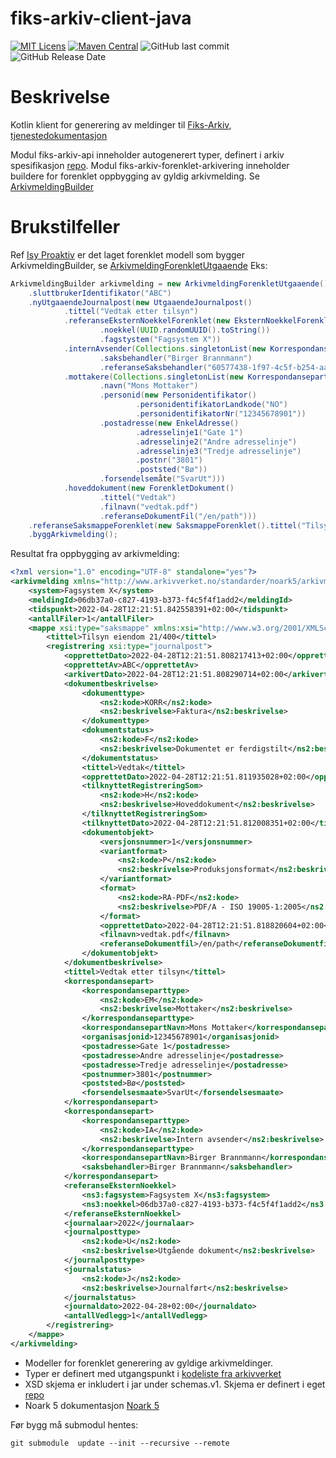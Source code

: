 # fiks-arkiv-client-java
[![MIT Licens](https://img.shields.io/badge/license-MIT-blue.svg)](https://github.com/ks-no/fiks-arkiv-client-java/blob/master/LICENSE)
[![Maven Central](https://img.shields.io/maven-central/v/no.ks.fiks/fiks-arkiv-api.svg)](https://search.maven.org/search?q=g:no.ks.fiks%20a:fiks-arkiv-api)
![GitHub last commit](https://img.shields.io/github/last-commit/ks-no/fiks-arkiv-client-java.svg)
![GitHub Release Date](https://img.shields.io/github/release-date/ks-no/fiks-arkiv-client-java.svg)

# Beskrivelse
Kotlin klient for generering av meldinger til [Fiks-Arkiv](https://www.ks.no/fagomrader/digitalisering/felleslosninger/verktoykasse-plan--og-byggesak/verktoy/sammenhengende-tjenester---integrasjoner/fiks-arkiv/), 
[tjenestedokumentasjon](https://ks-no.github.io/fiks-plattform/tjenester/fiksio/arkiv/)

Modul fiks-arkiv-api inneholder autogenerert typer, definert i arkiv spesifikasjon [repo](https://github.com/ks-no/fiks-arkiv-specification).
Modul fiks-arkiv-forenklet-arkivering inneholder buildere for forenklet oppbygging av gyldig arkivmelding. Se [ArkivmeldingBuilder](https://github.com/ks-no/fiks-arkiv-client-java/blob/main/fiks-arkiv-forenklet-arkivering/src/main/kotlin/no/ks/fiks/io/arkiv/model/arkivmelding/ArkivmeldingBuilder.kt)

# Brukstilfeller
Ref [Isy Proaktiv](https://github.com/ks-no/fiks-arkiv/wiki/Brukstilfeller#4-isy-proaktiv) er det laget forenklet modell som bygger ArkivmeldingBuilder, se [ArkivmeldingForenkletUtgaaende](https://github.com/ks-no/fiks-arkiv-client-java/blob/main/fiks-arkiv-forenklet-arkivering/src/main/kotlin/no/ks/fiks/io/arkiv/model/forenklet/ArkivmeldingForenkletUtgaaende.kt)
Eks:
```java
ArkivmeldingBuilder arkivmelding = new ArkivmeldingForenkletUtgaaende()
    .sluttbrukerIdentifikator("ABC")
    .nyUtgaaendeJournalpost(new UtgaaendeJournalpost()
            .tittel("Vedtak etter tilsyn")
            .referanseEksternNoekkelForenklet(new EksternNoekkelForenklet()
                    .noekkel(UUID.randomUUID().toString())
                    .fagstystem("Fagsystem X"))
            .internAvsender(Collections.singletonList(new KorrespondansepartIntern()
                    .saksbehandler("Birger Brannmann")
                    .referanseSaksbehandler("60577438-1f97-4c5f-b254-aa758c8786c4")))
            .mottakere(Collections.singletonList(new KorrespondansepartForenklet()
                    .navn("Mons Mottaker")
                    .personid(new Personidentifikator()
                            .personidentifikatorLandkode("NO")
                            .personidentifikatorNr("12345678901"))
                    .postadresse(new EnkelAdresse()
                            .adresselinje1("Gate 1")
                            .adresselinje2("Andre adresselinje")
                            .adresselinje3("Tredje adresselinje")
                            .postnr("3801")
                            .poststed("Bø"))
                    .forsendelsemåte("SvarUt")))
            .hoveddokument(new ForenkletDokument()
                    .tittel("Vedtak")
                    .filnavn("vedtak.pdf")
                    .referanseDokumentFil("/en/path")))
    .referanseSaksmappeForenklet(new SaksmappeForenklet().tittel("Tilsyn eiendom 21/400"))
    .byggArkivmelding();
```
Resultat fra oppbygging av arkivmelding:
```xml
<?xml version="1.0" encoding="UTF-8" standalone="yes"?>
<arkivmelding xmlns="http://www.arkivverket.no/standarder/noark5/arkivmelding/v2" xmlns:ns2="http://www.arkivverket.no/standarder/noark5/metadatakatalog/v2" xmlns:ns3="http://www.arkivverket.no/standarder/noark5/arkivstruktur">
    <system>Fagsystem X</system>
    <meldingId>06db37a0-c827-4193-b373-f4c5f4f1add2</meldingId>
    <tidspunkt>2022-04-28T12:21:51.842558391+02:00</tidspunkt>
    <antallFiler>1</antallFiler>
    <mappe xsi:type="saksmappe" xmlns:xsi="http://www.w3.org/2001/XMLSchema-instance">
        <tittel>Tilsyn eiendom 21/400</tittel>
        <registrering xsi:type="journalpost">
            <opprettetDato>2022-04-28T12:21:51.808217413+02:00</opprettetDato>
            <opprettetAv>ABC</opprettetAv>
            <arkivertDato>2022-04-28T12:21:51.808290714+02:00</arkivertDato>
            <dokumentbeskrivelse>
                <dokumenttype>
                    <ns2:kode>KORR</ns2:kode>
                    <ns2:beskrivelse>Faktura</ns2:beskrivelse>
                </dokumenttype>
                <dokumentstatus>
                    <ns2:kode>F</ns2:kode>
                    <ns2:beskrivelse>Dokumentet er ferdigstilt</ns2:beskrivelse>
                </dokumentstatus>
                <tittel>Vedtak</tittel>
                <opprettetDato>2022-04-28T12:21:51.811935028+02:00</opprettetDato>
                <tilknyttetRegistreringSom>
                    <ns2:kode>H</ns2:kode>
                    <ns2:beskrivelse>Hoveddokument</ns2:beskrivelse>
                </tilknyttetRegistreringSom>
                <tilknyttetDato>2022-04-28T12:21:51.812008351+02:00</tilknyttetDato>
                <dokumentobjekt>
                    <versjonsnummer>1</versjonsnummer>
                    <variantformat>
                        <ns2:kode>P</ns2:kode>
                        <ns2:beskrivelse>Produksjonsformat</ns2:beskrivelse>
                    </variantformat>
                    <format>
                        <ns2:kode>RA-PDF</ns2:kode>
                        <ns2:beskrivelse>PDF/A - ISO 19005-1:2005</ns2:beskrivelse>
                    </format>
                    <opprettetDato>2022-04-28T12:21:51.818820604+02:00</opprettetDato>
                    <filnavn>vedtak.pdf</filnavn>
                    <referanseDokumentfil>/en/path</referanseDokumentfil>
                </dokumentobjekt>
            </dokumentbeskrivelse>
            <tittel>Vedtak etter tilsyn</tittel>
            <korrespondansepart>
                <korrespondanseparttype>
                    <ns2:kode>EM</ns2:kode>
                    <ns2:beskrivelse>Mottaker</ns2:beskrivelse>
                </korrespondanseparttype>
                <korrespondansepartNavn>Mons Mottaker</korrespondansepartNavn>
                <organisasjonid>12345678901</organisasjonid>
                <postadresse>Gate 1</postadresse>
                <postadresse>Andre adresselinje</postadresse>
                <postadresse>Tredje adresselinje</postadresse>
                <postnummer>3801</postnummer>
                <poststed>Bø</poststed>
                <forsendelsesmaate>SvarUt</forsendelsesmaate>
            </korrespondansepart>
            <korrespondansepart>
                <korrespondanseparttype>
                    <ns2:kode>IA</ns2:kode>
                    <ns2:beskrivelse>Intern avsender</ns2:beskrivelse>
                </korrespondanseparttype>
                <korrespondansepartNavn>Birger Brannmann</korrespondansepartNavn>
                <saksbehandler>Birger Brannmann</saksbehandler>
            </korrespondansepart>
            <referanseEksternNoekkel>
                <ns3:fagsystem>Fagsystem X</ns3:fagsystem>
                <ns3:noekkel>06db37a0-c827-4193-b373-f4c5f4f1add2</ns3:noekkel>
            </referanseEksternNoekkel>
            <journalaar>2022</journalaar>
            <journalposttype>
                <ns2:kode>U</ns2:kode>
                <ns2:beskrivelse>Utgående dokument</ns2:beskrivelse>
            </journalposttype>
            <journalstatus>
                <ns2:kode>J</ns2:kode>
                <ns2:beskrivelse>Journalført</ns2:beskrivelse>
            </journalstatus>
            <journaldato>2022-04-28+02:00</journaldato>
            <antallVedlegg>1</antallVedlegg>
        </registrering>
    </mappe>
</arkivmelding>

```


- Modeller for forenklet generering av gyldige arkivmeldinger.
- Typer er definert med utgangspunkt i [kodeliste fra arkivverket](http://arkivverket.metakat.no/Diagram/Index/EAID_CC654F7F_60CA_4240_A003_B6557201F2BC)
- XSD skjema er inkludert i jar under schemas.v1. Skjema er definert i eget [repo](https://github.com/ks-no/fiks-arkiv-specification)
- Noark 5 dokumentasjon [Noark 5](https://www.arkivverket.no/forvaltning-og-utvikling/noark-standarden/noark-5/noark5-standarden)




Før bygg må submodul hentes:
```shell
git submodule  update --init --recursive --remote
```